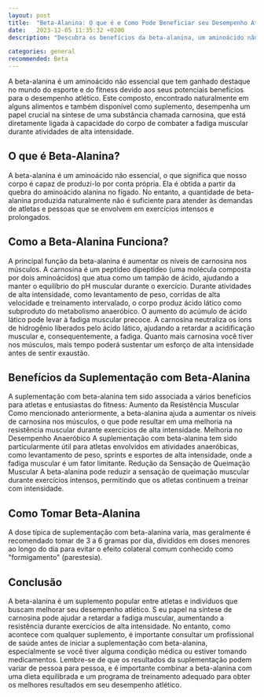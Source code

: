 ```yaml
---
layout: post
title:  "Beta-Alanina: O que é e Como Pode Beneficiar seu Desempenho Atlético"
date:   2023-12-05 11:35:32 +0200
description: "Descubra os benefícios da beta-alanina, um aminoácido não essencial popular no esporte e fitness, conhecido por melhorar o desempenho atlético."

categories: general
recommended: Beta
---
```


A beta-alanina é um aminoácido não essencial que tem ganhado destaque no mundo do esporte e do fitness devido aos seus 
potenciais benefícios para o desempenho atlético. Este composto, encontrado naturalmente em alguns alimentos e também 
disponível como suplemento, desempenha um papel crucial na síntese de uma substância chamada carnosina, que está 
diretamente ligada à capacidade do corpo de combater a fadiga muscular durante atividades de alta intensidade.


## O que é Beta-Alanina?
A beta-alanina é um aminoácido não essencial, o que significa que nosso corpo é capaz de produzi-lo por conta própria. 
Ela é obtida a partir da quebra do aminoácido alanina no fígado. No entanto, a quantidade de beta-alanina produzida 
naturalmente não é suficiente para atender às demandas de atletas e pessoas que se envolvem em exercícios intensos 
e prolongados.

## Como a Beta-Alanina Funciona?
A principal função da beta-alanina é aumentar os níveis de carnosina nos músculos. A carnosina é um peptídeo dipeptídeo 
(uma molécula composta por dois aminoácidos) que atua como um tampão de ácido, ajudando a manter o equilíbrio do pH 
muscular durante o exercício. Durante atividades de alta intensidade, como levantamento de peso, corridas de alta 
velocidade e treinamento intervalado, o corpo produz ácido lático como subproduto do metabolismo anaeróbico. 
O aumento do acúmulo de ácido lático pode levar à fadiga muscular precoce.
A carnosina neutraliza os íons de hidrogênio liberados pelo ácido lático, ajudando a retardar a acidificação muscular e, 
consequentemente, a fadiga. Quanto mais carnosina você tiver nos músculos, mais tempo poderá sustentar um esforço 
de alta intensidade antes de sentir exaustão.

## Benefícios da Suplementação com Beta-Alanina
A suplementação com beta-alanina tem sido associada a vários benefícios para atletas e entusiastas do fitness:
Aumento da Resistência Muscular
Como mencionado anteriormente, a beta-alanina ajuda a aumentar os níveis de carnosina nos músculos, o que pode resultar
em uma melhoria na resistência muscular durante exercícios de alta intensidade.
Melhoria no Desempenho Anaeróbico
A suplementação com beta-alanina tem sido particularmente útil para atletas envolvidos em atividades anaeróbicas, 
como levantamento de peso, sprints e esportes de alta intensidade, onde a fadiga muscular é um fator limitante.
Redução da Sensação de Queimação Muscular
A beta-alanina pode reduzir a sensação de queimação muscular durante exercícios intensos, permitindo que os atletas 
continuem a treinar com intensidade.

## Como Tomar Beta-Alanina
A dose típica de suplementação com beta-alanina varia, mas geralmente é recomendado tomar de 3 a 6 gramas por dia, 
divididos em doses menores ao longo do dia para evitar o efeito colateral comum conhecido como "formigamento" (parestesia).

## Conclusão
A beta-alanina é um suplemento popular entre atletas e indivíduos que buscam melhorar seu desempenho atlético. S
eu papel na síntese de carnosina pode ajudar a retardar a fadiga muscular, aumentando a resistência durante exercícios 
de alta intensidade. No entanto, como acontece com qualquer suplemento, é importante consultar um profissional de saúde
antes de iniciar a suplementação com beta-alanina, especialmente se você tiver alguma condição médica ou estiver tomando 
medicamentos.
Lembre-se de que os resultados da suplementação podem variar de pessoa para pessoa, e é importante combinar 
a beta-alanina com uma dieta equilibrada e um programa de treinamento adequado para obter os melhores resultados 
em seu desempenho atlético.
